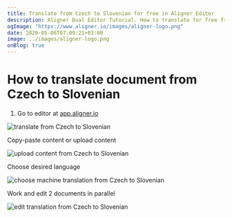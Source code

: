 ```yaml
---
title: Translate from Czech to Slovenian for free in Aligner Editor
description: Aligner Dual Editor Tutorial. How to translate for free from Czech to Slovenian. Aligner is multilingual document management platform. 
ogImage: "https://www.aligner.io/images/aligner-logo.png"
date: 2020-05-06T07:09:21+03:00
image: ../images/aligner-logo.png
onBlog: true
---
```


# How to translate document from Czech to Slovenian

1. Go to editor at [app.aligner.io](https://app.aligner.io "Aligner App web page")

![translate from Czech to Slovenian](../aligner-blank-editor.png "translate from Czech to Slovenian")

Copy-paste content or upload content

![upload content from Czech to Slovenian](../aligner-uploaded-document.png "upload content from Czech to Slovenian")

Choose desired language

![choose machine translation from Czech to Slovenian](../aligner-language-dropdown.png "choose machine translation from Czech to Slovenian")

Work and edit 2 documents in parallel

![edit translation from Czech to Slovenian](../aligner-double-sitded-editor.png "edit translation from Czech to Slovenian")

